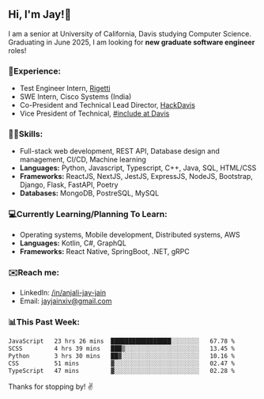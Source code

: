 ## Hi, I'm Jay!👋
I am a senior at University of California, Davis studying Computer Science. Graduating in June 2025, I am looking for **new graduate software engineer** roles!

### 💼Experience:
- Test Engineer Intern, [Rigetti](https://www.rigetti.com/)
- SWE Intern, Cisco Systems (India)
- Co-President and Technical Lead Director, [HackDavis](https://hackdavis.io/about-us)
- Vice President of Technical, [#include at Davis](https://includedavis.com/)

### 🧑‍💻Skills:
- Full-stack web development, REST API, Database design and management, CI/CD, Machine learning
- **Languages:** Python, Javascript, Typescript, C++, Java, SQL, HTML/CSS
- **Frameworks:** ReactJS, NextJS, JestJS, ExpressJS, NodeJS, Bootstrap, Django, Flask, FastAPI, Poetry
- **Databases:** MongoDB, PostreSQL, MySQL

### 💻Currently Learning/Planning To Learn:
- Operating systems, Mobile development, Distributed systems, AWS
- **Languages:** Kotlin, C#, GraphQL
- **Frameworks:** React Native, SpringBoot, .NET, gRPC

### ✉️Reach me:
- LinkedIn: [/in/anjali-jay-jain](https://www.linkedin.com/in/anjali-jay-jain)
- Email: [jayjainxiv@gmail.com](mailto:jayjainxiv@gmail.com)

### 📊This Past Week:
<!--START_SECTION:waka-->

```txt
JavaScript   23 hrs 26 mins  █████████████████░░░░░░░░   67.78 %
SCSS         4 hrs 39 mins   ███▒░░░░░░░░░░░░░░░░░░░░░   13.45 %
Python       3 hrs 30 mins   ██▓░░░░░░░░░░░░░░░░░░░░░░   10.16 %
CSS          51 mins         ▓░░░░░░░░░░░░░░░░░░░░░░░░   02.47 %
TypeScript   47 mins         ▓░░░░░░░░░░░░░░░░░░░░░░░░   02.28 %
```

<!--END_SECTION:waka-->

<!--
Here are some ideas to get you started:

- 🔭 I’m currently working on ...
- 🌱 I’m currently learning ...
- 👯 I’m looking to collaborate on ...
- 🤔 I’m looking for help with ...
- 💬 Ask me about ...
- 📫 How to reach me: ...
- 😄 Pronouns: ...
- ⚡ Fun fact: ...
-->

Thanks for stopping by! ✌️
